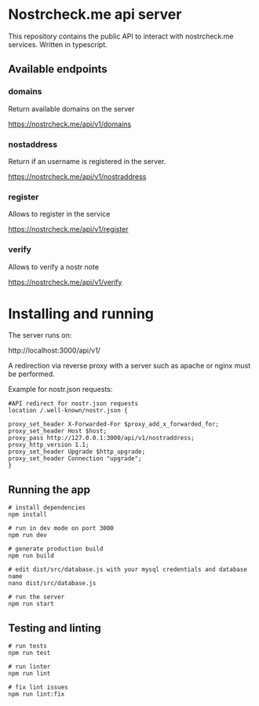 # Nostrcheck.me api server

This repository contains the public API to interact with nostrcheck.me services. Written in typescript.

## Available endpoints

### domains
Return available domains on the server

https://nostrcheck.me/api/v1/domains

### nostaddress 
Return if an username is registered in the server. 

https://nostrcheck.me/api/v1/nostraddress

<!-- ### media
Allows to upload, download and delete files

http://localhost:3000/api/v1/media -->

### register
Allows to register in the service

https://nostrcheck.me/api/v1/register

### verify
Allows to verify a nostr note

https://nostrcheck.me/api/v1/verify


# Installing and running

The server runs on:

http://localhost:3000/api/v1/

A redirection via reverse proxy with a server such as apache or nginx must be performed. 

Example for nostr.json requests:

```
#API redirect for nostr.json requests
location /.well-known/nostr.json {

proxy_set_header X-Forwarded-For $proxy_add_x_forwarded_for;
proxy_set_header Host $host;
proxy_pass http://127.0.0.1:3000/api/v1/nostraddress;
proxy_http_version 1.1;
proxy_set_header Upgrade $http_upgrade;
proxy_set_header Connection "upgrade";
}

```

## Running the app

```
# install dependencies
npm install

# run in dev mode on port 3000
npm run dev

# generate production build
npm run build

# edit dist/src/database.js with your mysql credentials and database name
nano dist/src/database.js

# run the server
npm run start
```

## Testing and linting

```
# run tests
npm run test

# run linter
npm run lint

# fix lint issues
npm run lint:fix
```
